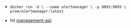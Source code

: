 * `docker run -d \
  --name alertmanager \
  -p 9093:9093 \
  prom/alertmanager:latest`

* hit [management-api](management-api.http)